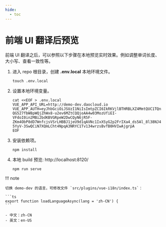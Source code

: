 ```yaml
---
hide:
  - toc
---
```


# 前端 UI 翻译后预览

前端 UI 翻译之后，可以参照以下步骤在本地预览实时效果。例如调整单词长度、大小写、查看一致性等。

1. 进入 repo 根目录，创建 __.env.local__ 本地环境文件。

    ```shell
    touch .env.local
    ```

2. 设置本地环境变量。

    ```shell
    cat <<EOF > .env.local
    VUE_APP_API_URL=http://demo-dev.daocloud.io
    VUE_APP_AUTH=eyJhbGciOiJSUzI1NiIsImtpZCI6IkRKVjlBTHRBLXZ4MmtQUC1TQnVGS0dCSWc1cnBfdkxiQVVqM2U3RVByWnMiLCJ0eXAiOiJKV1QifQ.eyJpYXQiOjE2ODUzNTY0NDMsImlzcyI6ImdoaXBwby5pbyIsInN1YiI6IjQzODIxMmI3LTFhNDYtNDE4Ny04ODI0LTYwZWE5ZDBkOTNiMyIsInByZWZlcnJlZF91c2VybmFtZSI6ImFkbWluIiwiZ3JvdXBzIjpbXSwiaWQiOiJmOWY3NmU5NC1mYjRjLTRlMGUtYmZlYy0wNmIwYmE0MzM0OWYifQ.dSQFtEIqe520ZMaT82vcQ8Y6YmIbWqz4SZPLHxJcjpCrHBg_Ke1asEymyz3AJC9WkF30JR7Eqpfmgt6Gc05op7Tt12-QG527fbW8pWQjZhWx8-u2ev6MZtCQQjoAA4w03MozUfiEI-VFdoI0in2MBi2bdKBVGRpeW2DwCQyN6jR5F-ZKm4ObP8dD7WnfcjsVSrLHBBJ1jeU9d1qAVNc1IxXSyG2p2FrIXa4_ds5Al_8l38NJ4LuyeVnoefzP6dDpemTGzavwfDtmXdATMV5jqHADji1Zbe-5YyV-3SwQCiN7XQmLCht4NpqA3NRYC1Tv134wrzsBvfB0HVIwAjgrpA
    EOF
    ```

3. 安装依赖项。

    ```shell
    npm install
    ```

4. 本地 build 预览: http://localhost:8120/ 

    ```shell
    npm run serve
    ```

!!! note

    切换 demo-dev 的语言，可修改文件 `src/plugins/vue-i18n/index.ts`：

    ```ts
    export function loadLanguageAsync(lang = 'zh-CN') {
    ```

    - 中文：zh-CN
    - 英文：en-US
